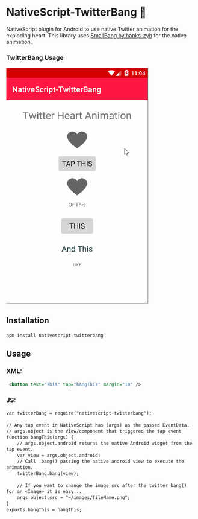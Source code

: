 # NativeScript-TwitterBang :heartbeat:

NativeScript plugin for Android to use native Twitter animation for the exploding heart. 
This library uses [SmallBang by hanks-zyh](https://github.com/hanks-zyh/SmallBang) for the native animation.

### TwitterBang Usage 

![TwitterBang](twitterBang.gif)

## Installation
`npm install nativescript-twitterbang`

## Usage

### XML:
```XML
 <button text="This" tap="bangThis" margin="10" />
```

### JS:
```JS
var twitterBang = require("nativescript-twitterbang");

// Any tap event in NativeScript has (args) as the passed EventData.
// args.object is the View/component that triggered the tap event
function bangThis(args) {
    // args.object.android returns the native Android widget from the tap event.
    var view = args.object.android;
    // Call .bang() passing the native android view to execute the animation.
    twitterBang.bang(view);

    // If you want to change the image src after the twitter bang() for an <Image> it is easy...
    args.object.src = "~/images/fileName.png";
}
exports.bangThis = bangThis; 
```